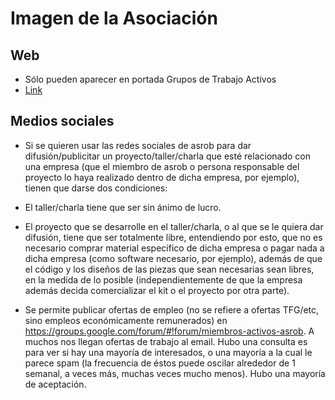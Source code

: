 # Imagen de la Asociación

## Web

* Sólo pueden aparecer en portada Grupos de Trabajo Activos
* [Link](http://asrob.uc3m.es)

## Medios sociales

* Si se quieren usar las redes sociales de asrob para dar difusión/publicitar un proyecto/taller/charla que esté relacionado con una empresa (que el miembro de asrob o persona responsable del proyecto lo haya realizado dentro de dicha empresa, por ejemplo), tienen que darse dos condiciones:

 * El taller/charla tiene que ser sin ánimo de lucro.

 * El proyecto que se desarrolle en el taller/charla, o al que se le quiera dar difusión, tiene que ser totalmente libre, entendiendo por esto, que no es necesario comprar material específico de dicha empresa o pagar nada a dicha empresa (como software necesario, por ejemplo), además de que el código y los diseños de las piezas que sean necesarias sean libres, en la medida de lo posible (independientemente de que la empresa además decida comercializar el kit o el proyecto por otra parte).

* Se permite publicar ofertas de empleo (no se refiere a ofertas TFG/etc, sino empleos económicamente remunerados) en https://groups.google.com/forum/#!forum/miembros-activos-asrob. A muchos nos llegan ofertas de trabajo al email. Hubo una consulta es para ver si hay una mayoría de interesados, o una mayoría a la cual le parece spam (la frecuencia de éstos puede oscilar alrededor de 1 semanal, a veces más, muchas veces mucho menos). Hubo una mayoría de aceptación.
